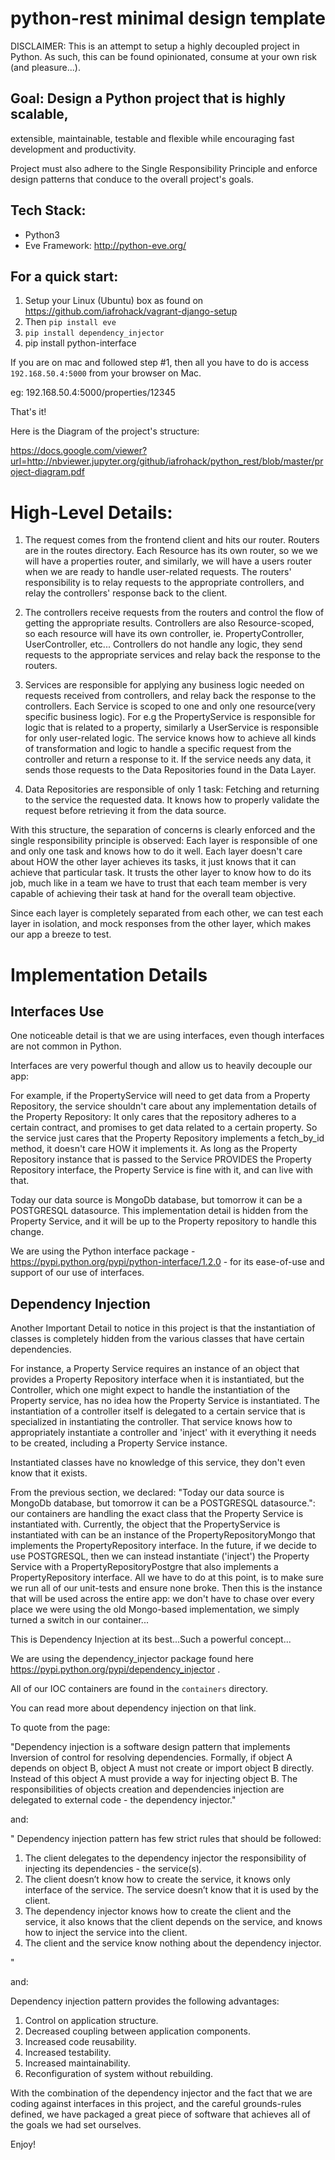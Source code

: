 
# python-rest minimal design template

DISCLAIMER: This is an attempt to setup a highly decoupled
project in Python. As such, this can be found opinionated,
consume at your own risk (and pleasure...).

## Goal: Design a Python project that is highly scalable,
extensible, maintainable, testable and flexible while
encouraging fast development and productivity.

Project must also adhere to the Single Responsibility
Principle and enforce design patterns that conduce to
the overall project's goals.

## Tech Stack:

- Python3
- Eve Framework: http://python-eve.org/

## For a quick start:

1. Setup your Linux (Ubuntu) box as found on https://github.com/iafrohack/vagrant-django-setup
2. Then `pip install eve`
3. `pip install dependency_injector`
4. pip install python-interface

If you are on mac and followed step #1,
then all you have to do is access `192.168.50.4:5000` from your
browser on Mac.

eg: 192.168.50.4:5000/properties/12345

That's it!

Here is the Diagram of the project's structure:

https://docs.google.com/viewer?url=http://nbviewer.jupyter.org/github/iafrohack/python_rest/blob/master/project-diagram.pdf

# High-Level Details:

1. The request comes from the frontend client and hits our router.
Routers are in the routes directory. Each Resource has its own
router, so we we will have a properties router, and similarly, we
will have a users router when we are ready to handle user-related requests.
The routers' responsibility is to relay requests to the appropriate controllers,
and relay the controllers' response back to the client.

2. The controllers receive requests from the routers and control the flow
of getting the appropriate results. Controllers are also Resource-scoped, so each
resource will have its own controller, ie. PropertyController, UserController, etc...
Controllers do not handle any logic, they send requests to the appropriate services
and relay back the response to the routers.

3. Services are responsible for applying any business logic needed on requests
received from controllers, and relay back the response to the controllers.
Each Service is scoped to one and only one resource(very specific business logic).
For e.g the PropertyService is responsible for logic that is related to a property,
similarly a UserService is responsible for only user-related logic. The service knows
how to achieve all kinds of transformation and logic to handle a specific request
from the controller and return a response to it. If the service needs any data,
it sends those requests to the Data Repositories found in the Data Layer.

4. Data Repositories are responsible of only 1 task: Fetching and returning to the service
the requested data. It knows how to properly validate the request before retrieving it
from the data source.


With this structure, the separation of concerns is clearly enforced and the single responsibility
principle is observed: Each layer is responsible of one and only one task and knows how to do it
well. Each layer doesn't care about HOW the other layer achieves its tasks, it just knows
that it can achieve that particular task. It trusts the other layer to know how to do its job,
much like in a team we have to trust that each team member is very capable of achieving their
task at hand for the overall team objective.

Since each layer is completely separated from each other, we can test each layer in isolation,
and mock responses from the other layer, which makes our app a breeze to test.

# Implementation Details

## Interfaces Use

One noticeable detail is that we are using interfaces, even though interfaces are not
common in Python.

Interfaces are very powerful though and allow us to heavily decouple our app:

For example, if the PropertyService will need to get data from a Property Repository,
the service shouldn't care about any implementation details of the Property Repository:
It only cares that the repository adheres to a certain contract, and promises to get data
related to a certain property. So the service just cares that the Property Repository
implements a fetch_by_id method, it doesn't care HOW it implements it. As long as
the Property Repository instance that is passed to the Service PROVIDES the Property
Repository interface, the Property Service is fine with it, and can live with that.

Today our data source is MongoDb database, but tomorrow it can be a POSTGRESQL datasource.
This implementation detail is hidden from the Property Service, and it will be up to the
Property repository to handle this change.

We are using the Python interface package - https://pypi.python.org/pypi/python-interface/1.2.0 -
for its ease-of-use and support of our use of interfaces.

## Dependency Injection

Another Important Detail to notice in this project is that the instantiation of classes
is completely hidden from the various classes that have certain dependencies.

For instance, a Property Service requires an instance of an object that provides a Property
Repository interface when it is instantiated, but the Controller, which one might expect to handle the instantiation of the Property service, has no idea how the Property Service is instantiated.
The instantiation of a controller itself is delegated to a certain service that is specialized
in instantiating the controller. That service knows how to appropriately instantiate
a controller and 'inject' with it everything it needs to be created, including a
Property Service instance.

Instantiated classes have no knowledge of this service, they don't even know that it exists.

From the previous section, we declared:
"Today our data source is MongoDb database, but tomorrow it can be a POSTGRESQL datasource.":
our containers are handling the exact class that the Property Service is instantiated with.
Currently, the object that the PropertyService is instantiated with can be an instance of the PropertyRepositoryMongo that implements the PropertyRepository interface. In the future, if we
decide to use POSTGRESQL, then we can instead instantiate ('inject') the Property Service with
a PropertyRepositoryPostgre that also implements a PropertyRepository interface. All we have to do
at this point, is to make sure we run all of our unit-tests and ensure none broke. Then this is the
instance that will be used across the entire app: we don't have to chase over every place
we were using the old Mongo-based implementation, we simply turned a switch in our container...

This is Dependency Injection at its best...Such a powerful concept...

We are using the dependency_injector package found here https://pypi.python.org/pypi/dependency_injector .

All of our IOC containers are found in the `containers` directory.

You can read more about dependency injection on that link.

To quote from the page:

"Dependency injection is a software design pattern that implements Inversion of control for resolving dependencies. Formally, if object A depends on object B, object A must not create or import object B directly. Instead of this object A must provide a way for injecting object B. The responsibilities of objects creation and dependencies injection are delegated to external code - the dependency injector."

and:

"
Dependency injection pattern has few strict rules that should be followed:

1. The client delegates to the dependency injector the responsibility of injecting its dependencies - the service(s).
2. The client doesn’t know how to create the service, it knows only interface of the service. The service doesn’t know that it is used by the client.
3. The dependency injector knows how to create the client and the service, it also knows that the client depends on the service, and knows how to inject the service into the client.
4. The client and the service know nothing about the dependency injector.

"

and:

Dependency injection pattern provides the following advantages:

1. Control on application structure.
2. Decreased coupling between application components.
3. Increased code reusability.
4. Increased testability.
5. Increased maintainability.
6. Reconfiguration of system without rebuilding.

With the combination of the dependency injector and the fact that we are coding against
interfaces in this project, and the careful grounds-rules defined, we have packaged
a great piece of software that achieves all of the goals we had set ourselves.

Enjoy!
